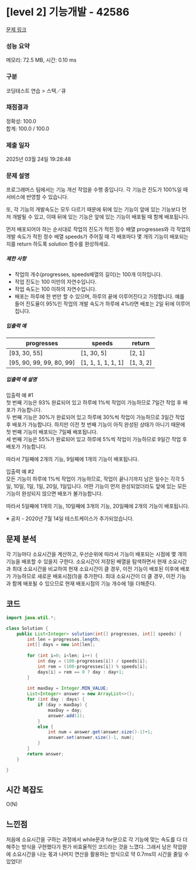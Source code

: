# [level 2] 기능개발 - 42586 

[문제 링크](https://school.programmers.co.kr/learn/courses/30/lessons/42586) 

### 성능 요약

메모리: 72.5 MB, 시간: 0.10 ms

### 구분

코딩테스트 연습 > 스택／큐

### 채점결과

정확성: 100.0<br/>합계: 100.0 / 100.0

### 제출 일자

2025년 03월 24일 19:28:48

### 문제 설명

<p>프로그래머스 팀에서는 기능 개선 작업을 수행 중입니다. 각 기능은 진도가 100%일 때 서비스에 반영할 수 있습니다.</p>

<p>또, 각 기능의 개발속도는 모두 다르기 때문에 뒤에 있는 기능이 앞에 있는 기능보다 먼저 개발될 수 있고, 이때 뒤에 있는 기능은 앞에 있는 기능이 배포될 때 함께 배포됩니다.</p>

<p>먼저 배포되어야 하는 순서대로 작업의 진도가 적힌 정수 배열 progresses와 각 작업의 개발 속도가 적힌 정수 배열 speeds가 주어질 때 각 배포마다 몇 개의 기능이 배포되는지를 return 하도록 solution 함수를 완성하세요.</p>

<h5>제한 사항</h5>

<ul>
<li>작업의 개수(progresses, speeds배열의 길이)는 100개 이하입니다.</li>
<li>작업 진도는 100 미만의 자연수입니다.</li>
<li>작업 속도는 100 이하의 자연수입니다.</li>
<li>배포는 하루에 한 번만 할 수 있으며, 하루의 끝에 이루어진다고 가정합니다. 예를 들어 진도율이 95%인 작업의 개발 속도가 하루에 4%라면 배포는 2일 뒤에 이루어집니다.</li>
</ul>

<h5>입출력 예</h5>
<table class="table">
        <thead><tr>
<th>progresses</th>
<th>speeds</th>
<th>return</th>
</tr>
</thead>
        <tbody><tr>
<td>[93, 30, 55]</td>
<td>[1, 30, 5]</td>
<td>[2, 1]</td>
</tr>
<tr>
<td>[95, 90, 99, 99, 80, 99]</td>
<td>[1, 1, 1, 1, 1, 1]</td>
<td>[1, 3, 2]</td>
</tr>
</tbody>
      </table>
<h5>입출력 예 설명</h5>

<p>입출력 예 #1<br>
첫 번째 기능은 93% 완료되어 있고 하루에 1%씩 작업이 가능하므로 7일간 작업 후 배포가 가능합니다.<br>
두 번째 기능은 30%가 완료되어 있고 하루에 30%씩 작업이 가능하므로 3일간 작업 후 배포가 가능합니다. 하지만 이전 첫 번째 기능이 아직 완성된 상태가 아니기 때문에 첫 번째 기능이 배포되는 7일째 배포됩니다.<br>
세 번째 기능은 55%가 완료되어 있고 하루에 5%씩 작업이 가능하므로 9일간 작업 후 배포가 가능합니다. </p>

<p>따라서 7일째에 2개의 기능, 9일째에 1개의 기능이 배포됩니다.</p>

<p>입출력 예 #2<br>
모든 기능이 하루에 1%씩 작업이 가능하므로, 작업이 끝나기까지 남은 일수는 각각 5일, 10일, 1일, 1일, 20일, 1일입니다. 어떤 기능이 먼저 완성되었더라도 앞에 있는 모든 기능이 완성되지 않으면 배포가 불가능합니다.</p>

<p>따라서 5일째에 1개의 기능, 10일째에 3개의 기능, 20일째에 2개의 기능이 배포됩니다.</p>

<p>※ 공지 - 2020년 7월 14일 테스트케이스가 추가되었습니다.</p>

## 문제 분석
각 기능마다 소요시간을 계산하고, 우선순위에 따라서 기능이 배포되는 시점에 몇 개의 기능을 배포할 수 있을지 구한다. 소요시간이 저장된 배열을 탐색하면서 현재 소요시간과 최대 소요시간을 비교하여 현재 소요시간이 클 경우, 이전 기능이 배포된 이후에 배포가 가능하므로 새로운 배포시점(1)을 추가한다. 최대 소요시간이 더 클 경우, 이전 기능과 함께 배포될 수 있으므로 현재 배포시점의 기능 개수에 1을 더해준다.

## 코드
```java
import java.util.*;

class Solution {
    public List<Integer> solution(int[] progresses, int[] speeds) {
        int len = progresses.length;
        int[] days = new int[len];
        
        for (int i=0; i<len; i++) {
            int day = (100-progresses[i]) / speeds[i];
            int rem = (100-progresses[i]) % speeds[i];
            days[i] = rem == 0 ? day : day+1;
        }
        
        int maxDay = Integer.MIN_VALUE;
        List<Integer> answer = new ArrayList<>();
        for (int day : days) {
            if (day > maxDay) {
                maxDay = day;
                answer.add(1);
            }
            else {
                int num = answer.get(answer.size()-1)+1;
                answer.set(answer.size()-1, num);
            }
        }
        return answer;
    }

}
```
## 시간 복잡도
O(N)

## 느낀점
처음에 소요시간을 구하는 과정에서 while문과 for문으로 각 기능에 맞는 속도를 다 더해주는 방식을 구현했다가 뭔가 비효율적인 코드라는 것을 느꼈다. 그래서 남은 작업량에 소요시간을 나눈 몫과 나머지 연산을 활용하는 방식으로 약 0.7ms의 시간을 줄일 수 있었다!
